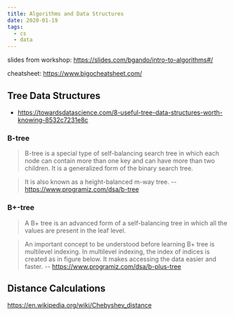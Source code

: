 ```yaml
---
title: Algorithms and Data Structures
date: 2020-01-19
tags:
  - cs
  - data
---
```


slides from workshop: <https://slides.com/bgando/intro-to-algorithms#/>

cheatsheet: <https://www.bigocheatsheet.com/>

## Tree Data Structures

- <https://towardsdatascience.com/8-useful-tree-data-structures-worth-knowing-8532c7231e8c>

### B-tree

> B-tree is a special type of self-balancing search tree in which each node can contain more than one key and can have more than two children. It is a generalized form of the binary search tree.

> It is also known as a height-balanced m-way tree.
> -- <https://www.programiz.com/dsa/b-tree>

### B+-tree

> A B+ tree is an advanced form of a self-balancing tree in which all the values are present in the leaf level.

> An important concept to be understood before learning B+ tree is multilevel indexing. In multilevel indexing, the index of indices is created as in figure below. It makes accessing the data easier and faster.
> -- <https://www.programiz.com/dsa/b-plus-tree>

## Distance Calculations

<https://en.wikipedia.org/wiki/Chebyshev_distance>

